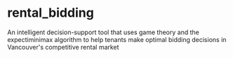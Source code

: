 # rental_bidding
An intelligent decision-support tool that uses game theory and the expectiminimax algorithm to help tenants make optimal bidding decisions in Vancouver's competitive rental market
